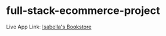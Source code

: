 # full-stack-ecommerce-project

Live App Link: 
[Isabella's Bookstore](https://main--isabellashop.netlify.app)
